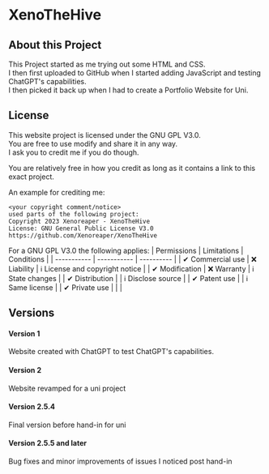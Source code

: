 # XenoTheHive

## About this Project
This Project started as me trying out some HTML and CSS. <br>
I then first uploaded to GitHub when I started adding JavaScript and testing ChatGPT's capabilities. <br>
I then picked it back up when I had to create a Portfolio Website for Uni.

## License
This website project is licensed under the GNU GPL V3.0. <br>
You are free to use modify and share it in any way. <br>
I ask you to credit me if you do though.

You are relatively free in how you credit as long as it contains a link to this exact project.

An example for crediting me:
```
<your copyright comment/notice>
used parts of the following project:
Copyright 2023 Xenoreaper - XenoTheHive
License: GNU General Public License V3.0
https://github.com/Xenoreaper/XenoTheHive
```

For a GNU GPL V3.0 the following applies:
| Permissions | Limitations | Conditions |
| ----------- | ----------- | ---------- |
| ✔ Commercial use | ❌ Liability | ℹ License and copyright notice |
| ✔ Modification | ❌ Warranty | ℹ State changes |
| ✔ Distribution |  | ℹ Disclose source |
| ✔ Patent use |  | ℹ Same license |
| ✔ Private use |  |  |

## Versions
#### Version 1
Website created with ChatGPT to test ChatGPT's capabilities.
#### Version 2
Website revamped for a uni project
#### Version 2.5.4
Final version before hand-in for uni
#### Version 2.5.5 and later
Bug fixes and minor improvements of issues I noticed post hand-in
